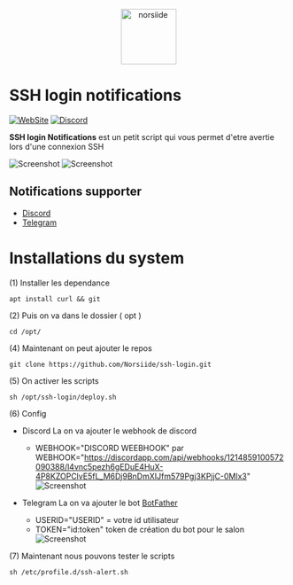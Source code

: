 <p align="center"><img src="https://norsiide.be/images/logo/logo.png" width="100" alt="norsiide"></p>

# SSH login notifications

[![WebSite](https://img.shields.io/website?down_message=Offline&label=WebSite&up_message=Online&url=https%3A%2F%2Fnorsiide.be)](https://norsiide.be)
[![Discord](https://img.shields.io/discord/1044976597402394664?color=5865f2&label=Discord&logo=discord&logoColor=fff&style=flat-square)](https://discord.gg/S5ZZufrY4v)

**SSH login Notifications** est un petit script qui vous permet d'etre avertie lors d'une connexion SSH

![Screenshot](https://norsiide.be/images/github/ssh-login/screen-discord.png)
![Screenshot](https://norsiide.be/images/github/ssh-login/screen-telegram.png)

## Notifications supporter 
* [Discord](https://norsiide.be)
* [Telegram](https://norsiide.be)

# Installations du system

(1) Installer les dependance

```
apt install curl && git
```
(2) Puis on va dans le dossier ( opt )
 
```
cd /opt/
```
(4) Maintenant on peut ajouter le repos
 
```
git clone https://github.com/Norsiide/ssh-login.git
```

(5) On activer les scripts
 
```
sh /opt/ssh-login/deploy.sh
```
(6) Config
* Discord
La on va ajouter le webhook de discord
    - WEBHOOK="DISCORD WEEBHOOK" par WEBHOOK="https://discordapp.com/api/webhooks/1214859100572090388/l4vnc5pezh6gEDuE4HuX-4P8KZOPClvE5fL_M6Dj9BnDmXIJfm579Pgj3KPjjC-0Mlx3"
![Screenshot](https://github.com/Norsiide/ssh-login/blob/main/img/webhook.png)

* Telegram
La on va ajouter le bot [BotFather](https://telegram.me/BotFather)
    - USERID="USERID" = votre id utilisateur
    - TOKEN="id:token" token de création du bot pour le salon
    ![Screenshot](https://github.com/Norsiide/ssh-login/blob/main/img/telegram.png)


(7) Maintenant nous pouvons tester le scripts
 
```
sh /etc/profile.d/ssh-alert.sh
```
